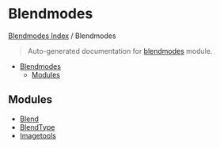 # Blendmodes

[Blendmodes Index](../README.md#blendmodes-index) / Blendmodes

> Auto-generated documentation for [blendmodes](../../../blendmodes/__init__.py) module.

- [Blendmodes](#blendmodes)
  - [Modules](#modules)

## Modules

- [Blend](./blend.md)
- [BlendType](./blendtype.md)
- [Imagetools](./imagetools.md)